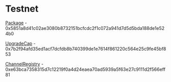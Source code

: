 # Testnet

[Package](https://testnet.suivision.xyz/package/0x5851a8d41c02ae3080b8732151bcfcdc2f1c072a941d7d5d5bda188de1e524b0) - 0x5851a8d41c02ae3080b8732151bcfcdc2f1c072a941d7d5d5bda188de1e524b0

[UpgradeCap](https://testnet.suivision.xyz/object/0x7b2f94afd35ed1acf7dcfdb8b740399de1e7614f861220c564e25c9fe45bf853) - 0x7b2f94afd35ed1acf7dcfdb8b740399de1e7614f861220c564e25c9fe45bf853

[ChannelRegistry](https://testnet.suivision.xyz/object/0xe63bca7358315d7c12219f0a4d24eaea70ad5939a5f63e27c9111d2f566eff81) - 0xe63bca7358315d7c12219f0a4d24eaea70ad5939a5f63e27c9111d2f566eff81
